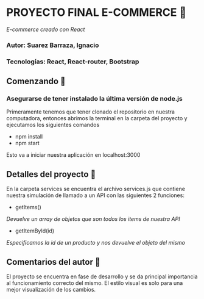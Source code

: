 # PROYECTO FINAL E-COMMERCE 🛒

_E-commerce creado con React_

### Autor: Suarez Barraza, Ignacio

### Tecnologías: React, React-router, Bootstrap

## Comenzando 🚀
### Asegurarse de tener instalado la última versión de node.js

  Primeramente tenemos que tener clonado el repositorio en nuestra computadora, entonces abrimos la terminal en la carpeta del proyecto y ejecutamos los siguientes comandos
  
  - npm install
  - npm start

Esto va a iniciar nuestra aplicación en localhost:3000

## Detalles del proyecto 📄
  En la carpeta services se encuentra el archivo services.js que contiene nuestra simulación de llamado a un API con las siguientes 2 funciones:
  - getItems()
  
  _Devuelve un array de objetos que son todos los items de nuestra API_
 - getItemById(id) 
 
_Especificamos la id de un producto y nos devuelve el objeto del mismo_
  
## Comentarios del autor 📔
El proyecto se encuentra en fase de desarrollo y se da principal importancia al funcionamiento correcto del mismo. El estilo visual es solo para una mejor visualización de los cambios.

